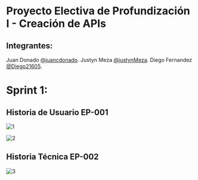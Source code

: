 # Proyecto Electiva de Profundización I - Creación de APIs

## Integrantes:
 Juan Donado [@juancdonado](https://github.com/juancdonado).
 Justyn Meza [@justynMeza](https://github.com/justynmeza).
 Diego Fernandez [@Diego21605](https://github.com/Diego21605).
 
 # Sprint 1:
 
 ## Historia de Usuario EP-001 
 
 ![1](https://user-images.githubusercontent.com/53822139/189217756-837ef565-0d53-426c-a8de-15c4ed60a2e4.jpeg)

 ![2](https://user-images.githubusercontent.com/53822139/189217806-6241da24-acb8-4263-9a28-5241428112e8.jpeg)

 
  
  ## Historia Técnica EP-002 

 ![3](https://user-images.githubusercontent.com/53822139/189219692-602d209e-61e1-432e-945d-94f0c38f2f2b.jpeg)


